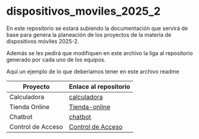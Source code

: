# dispositivos_moviles_2025_2
En este repositorio se estará subiendo la documentación que servirá de base para genera la planeación de los proyectos de la materia de dispositivos móviles 2025-2.

Además se les pedirá que modifiquen en este archivo la liga al repositorio generado por cada uno de los equipos.

Aquí un ejemplo de lo que deberíamos tener en este archivo readme

| Proyecto           | Enlace al repositorio                                 |
|--------------------|------------------------------------------------------|
| Calculadora        | [calculadora](https://github.com/dispositivos_moviles_2025_2/calculadora)       |
| Tienda Online      | [Tienda-online](https://github.com/dispositivos_moviles_2025_2/tienda-online) |
| Chatbot            | [chatbot](https://github.com/dispositivos_moviles_2025_2/chatbot)           |
| Control de Acceso  | [Control de Acceso](https://github.com/MarcoSolorio24/AccessControl_AndroidStudio)     |
